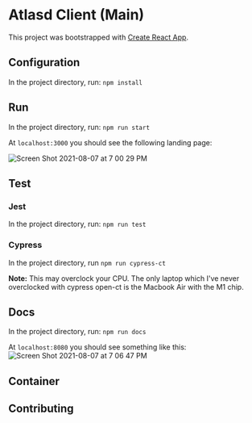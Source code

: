 # Atlasd Client (Main)
This project was bootstrapped with [Create React App](https://github.com/facebook/create-react-app).

## Configuration
In the project directory, run: `npm install`

## Run
In the project directory, run: `npm run start`

At `localhost:3000` you should see the following landing page:

![Screen Shot 2021-08-07 at 7 00 29 PM](https://user-images.githubusercontent.com/79056955/128618339-3444e118-4f35-42cf-8a1c-4c20021179e9.png)

## Test
### Jest 
In the project directory, run: `npm run test`

### Cypress
In the project directory, run `npm run cypress-ct`

**Note:** This may overclock your CPU. The only laptop which I've never overclocked with cypress open-ct is the Macbook Air with the M1 chip.

## Docs
In the project directory, run: `npm run docs`

At `localhost:8080` you should see something like this:
![Screen Shot 2021-08-07 at 7 06 47 PM](https://user-images.githubusercontent.com/79056955/128618416-2188b575-b008-4e08-872c-d8d4b1e5d6ad.png)


## Container


## Contributing 
